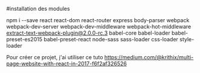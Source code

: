 #installation des modules

npm i --save react react-dom react-router express body-parser webpack webpack-dev-server webpack-dev-middleware webpack-hot-middleware extract-text-webpack-plugin@2.0.0-rc.3 babel-core babel-loader babel-preset-es2015 babel-preset-react node-sass sass-loader css-loader style-loader

Pour créer ce projet, j'ai utiliser ce tuto https://medium.com/@krithix/multi-page-website-with-react-in-2017-f6f2af326526

